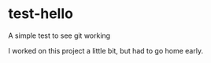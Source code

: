 # test-hello
A simple test to see git working

I worked on this project a little bit, but had to go home early.
